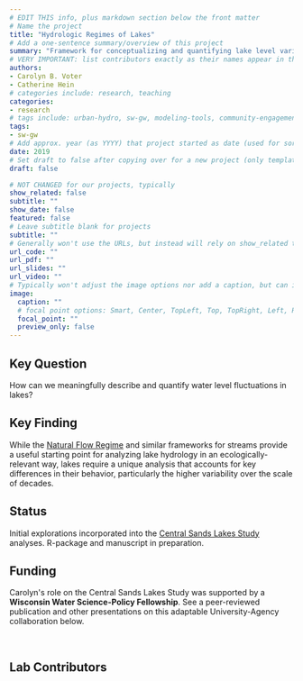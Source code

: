 ```yaml
---
# EDIT THIS info, plus markdown section below the front matter
# Name the project
title: "Hydrologic Regimes of Lakes"
# Add a one-sentence summary/overview of this project
summary: "Framework for conceptualizing and quantifying lake level variability in ways that are relevant for lake ecology and lake management"
# VERY IMPORTANT: list contributors exactly as their names appear in the person's Author page (e.g., Carolyn B. Voter, Rachel Zobel)
authors:
- Carolyn B. Voter
- Catherine Hein
# categories include: research, teaching
categories:
- research
# tags include: urban-hydro, sw-gw, modeling-tools, community-engagement
tags:
- sw-gw
# Add approx. year (as YYYY) that project started as date (used for sorting)
date: 2019
# Set draft to false after copying over for a new project (only template/blank remains draft)
draft: false

# NOT CHANGED for our projects, typically
show_related: false
subtitle: ""
show_date: false
featured: false
# Leave subtitle blank for projects
subtitle: ""
# Generally won't use the URLs, but instead will rely on show_related true to display related publications and presentations. However, exceptions may occur (e.g., CSLS video).
url_code: ""
url_pdf: ""
url_slides: ""
url_video: ""
# Typically won't adjust the image options nor add a caption, but can if needed.
image:
  caption: ""
  # focal point options: Smart, Center, TopLeft, Top, TopRight, Left, Right, BottomLeft, Bottom, BottomRight
  focal_point: ""
  preview_only: false
---
```

## Key Question
How can we meaningfully describe and quantify water level fluctuations in lakes?

## Key Finding
While the [Natural Flow Regime](https://doi.org/10.2307/1313099) and similar frameworks for streams provide a useful starting point for analyzing lake hydrology in an ecologically-relevant way, lakes require a unique analysis that accounts for key differences in their behavior, particularly the higher variability over the scale of decades.

## Status
Initial explorations incorporated into the [Central Sands Lakes Study](project/2019_csls/) analyses. R-package and manuscript in preparation.

## Funding
Carolyn's role on the Central Sands Lakes Study was supported by a **Wisconsin Water Science-Policy Fellowship**. See a peer-reviewed publication and other presentations on this adaptable University-Agency collaboration below.

<br>

## Lab Contributors

